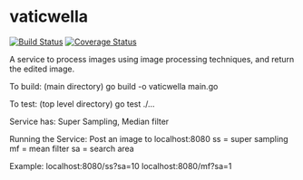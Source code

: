 # vaticwella
[![Build Status](https://travis-ci.org/horvatic/vaticwella.svg?branch=master)](https://travis-ci.org/horvatic/vaticwella) [![Coverage Status](https://coveralls.io/repos/github/horvatic/vaticwella/badge.svg?branch=master)](https://coveralls.io/github/horvatic/vaticwella?branch=master)

A service to process images using image processing techniques, and return the edited image.

To build: (main directory) go build -o vaticwella main.go

To test: (top level directory) go test ./...

Service has: 
	Super Sampling,	Median filter

Running the Service:
Post an image to localhost:8080
ss = super sampling
mf = mean filter
sa = search area

Example: 
localhost:8080/ss?sa=10
localhost:8080/mf?sa=1

